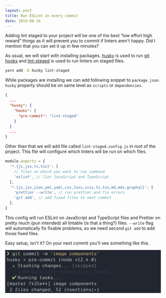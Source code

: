 ```yaml
---
layout: post
title: Run ESLint on every commit
date: 2019-08-16
---
```


Adding lint staged to your project will be one of the best “low effort high reward” things as it will prevent you to commit if linters aren't happy. Did I mention that you can set it up in few minutes?

As usual, we will start with installing packages. [husky](https://github.com/typicode/husky) is used to run [git hooks](https://githooks.com/) and [lint-staged](https://www.npmjs.com/package/lint-staged) is used to run linters on staged files.

```bash
yarn add -D husky lint-staged
```

While packages are installing we can add following snippet to `package.json`. `husky` property should be on same level as `scripts` or `dependencies`.

```json
{
  ...
  "husky": {
    "hooks": {
      "pre-commit": "lint-staged"
    }
  }
  ...
}
```

Other than that we will add file called `lint-staged.config.js` in root of the project. This file will configure which linters will be run on which files.

```js
module.exports = {
  '*.{js,jsx,ts,tsx}': [
    // files on which you want to run command
    'eslint', // lint JavaScript and TypeScript
  ],
  '*.{js,jsx,json,yml,yaml,css,less,scss,ts,tsx,md,mdx,graphql}': [
    'prettier --write', // run prettier and fix errors
    'git add', // add fixed files to next commit
  ],
}
```

This config will run ESLint on JavaScript and TypeScript files and Prettier on pretty much (pun intended) all lintable (is that a thing?) files. `--write` flag will automatically fix fixable problems, so we need second `git add` to add those fixed files.

Easy setup, isn't it? On your next commit you'll see something like this.

![ESLint running before commit](/img/md/eslint_on_commit_output.png)

<!-- resources:
  - name: Learn With Jason - Gatsby testing with Kent C. Dodds
    url: https://youtu.be/BzRAYt7BHRw?t=510 -->
